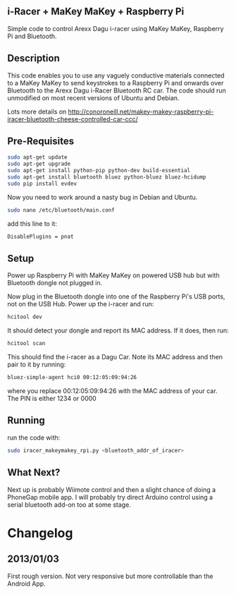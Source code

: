 i-Racer + MaKey MaKey + Raspberry Pi
------------------------------------
Simple code to control Arexx Dagu i-racer using MaKey MaKey, Raspberry Pi and Bluetooth. 

Description
-----------
This code enables you to use any vaguely conductive materials connected to a MaKey MaKey to send keystrokes to a Raspberry Pi and onwards over Bluetooth to the Arexx Dagu i-Racer Bluetooth RC car. The code should run unmodified on most recent versions of Ubuntu and Debian.

Lots more details on http://conoroneill.net/makey-makey-raspberry-pi-iracer-bluetooth-cheese-controlled-car-ccc/

Pre-Requisites
--------------

```bash
sudo apt-get update
sudo apt-get upgrade
sudo apt-get install python-pip python-dev build-essential
sudo apt-get install bluetooth bluez python-bluez bluez-hcidump
sudo pip install evdev
```

Now you need to work around a nasty bug in Debian and Ubuntu.
```bash
sudo nano /etc/bluetooth/main.conf
```

add this line to it:
```bash
DisablePlugins = pnat
```

Setup
-----
Power up Raspberry Pi with MaKey MaKey on powered USB hub but with Bluetooth dongle not plugged in.

Now plug in the Bluetooth dongle into one of the Raspberry Pi's USB ports, not on the USB Hub. Power up the i-racer and run:

```bash
hcitool dev
```

It should detect your dongle and report its MAC address. If it does, then run:

```bash
hcitool scan
```

This should find the i-racer as a Dagu Car. Note its MAC address and then pair to it by running:

```bash
bluez-simple-agent hci0 00:12:05:09:94:26
```

where you replace 00:12:05:09:94:26 with the MAC address of your car. The PIN is either 1234 or 0000

Running
-------
run the code with:

```bash
sudo iracer_makeymakey_rpi.py <bluetooth_addr_of_iracer>
```

What Next?
----------
Next up is probably Wiimote control and then a slight chance of doing a PhoneGap mobile app. I will probably try direct Arduino control using a serial bluetooth add-on too at some stage.

Changelog
=========

2013/01/03
----------
First rough version. Not very responsive but more controllable than the Android App.

